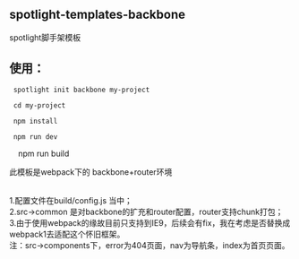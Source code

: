 
## spotlight-templates-backbone
spotlight脚手架模板<br>

## 使用：

     spotlight init backbone my-project

     cd my-project

     npm install

     npm run dev
     
     npm run build

此模板是webpack下的 backbone+router环境<br><br>

1.配置文件在build/config.js 当中；<br>
2.src->common 是对backbone的扩充和router配置，router支持chunk打包；<br>
3.由于使用webpack的缘故目前只支持到IE9，后续会有fix，我在考虑是否替换成webpack1去适配这个怀旧框架。<br>
注：src->components下，error为404页面，nav为导航条，index为首页页面。
